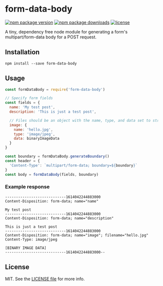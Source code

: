# form-data-body

[![npm package version](https://img.shields.io/npm/v/form-data-body.svg?style=flat-square)](https://www.npmjs.com/package/form-data-body)
[![npm package downloads](https://img.shields.io/npm/dt/form-data-body.svg?style=flat-square)](https://www.npmjs.com/package/form-data-body)
[![license](https://img.shields.io/github/license/kodie/form-data-body.svg?style=flat-square)](license.md)

A tiny, dependency free node module for generating a form's multipart/form-data body for a POST request.

## Installation

```shell
npm install --save form-data-body
```

## Usage

```js
const formDataBody = require('form-data-body')

// Specify form fields
const fields = {
  name: 'My test post',
  description: 'This is just a test post',

  // Files should be an object with the name, type, and data set to strings
  image: {
    name: 'hello.jpg',
    type: 'image/jpeg',
    data: binaryImageData
  }
}

const boundary = formDataBody.generateBoundary()
const header = {
  'Content-Type': `multipart/form-data; boundary=${boundary}`
}
const body = formDataBody(fields, boundary)
```

### Example response

```
----------------------------1614042244883000
Content-Disposition: form-data; name="name"

My test post
----------------------------1614042244883000
Content-Disposition: form-data; name="description"

This is just a test post
----------------------------1614042244883000
Content-Disposition: form-data; name="image"; filename="hello.jpg"
Content-Type: image/jpeg

[BINARY IMAGE DATA]
----------------------------1614042244883000--
```

## License
MIT. See the [LICENSE file](LICENSE.md) for more info.
